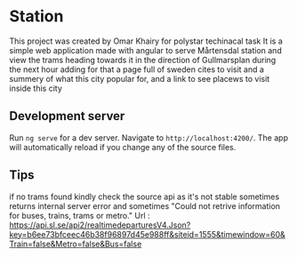 # Station

This project was created by Omar Khairy for polystar techinacal task
It is a simple web application made with angular to serve Mårtensdal station and view the trams heading towards it in the direction of Gullmarsplan during the next hour
adding for that a page full of sweden cites to visit and a summery of what this city popular for, and a link to see placews to visit inside this city

## Development server

Run `ng serve` for a dev server. Navigate to `http://localhost:4200/`. The app will automatically reload if you change any of the source files.

## Tips

if no trams found kindly check the source api as it's not stable sometimes returns internal server error and sometimes "Could not retrive information for buses, trains, trams or metro."
Url : https://api.sl.se/api2/realtimedeparturesV4.Json?key=b6ee73bfceec46b38f96897d45e988ff&siteid=1555&timewindow=60&Train=false&Metro=false&Bus=false
